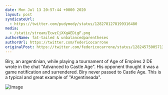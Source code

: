 ```yaml
---
date: Mon Jul 13 20:57:44 +0000 2020
layout: post
syndicateUrl:
  - https://twitter.com/pudymody/status/1282781278199316480
media:
  - /static/stream/EcwzCjXXgAEDigF.png
authorName: fat-tailed & unbalancedparentheses
authorUrl: https://twitter.com/federicocarrone
originalPost: https://twitter.com/federicocarrone/status/1282457500571316226
---
```

Biry, an argentinian, while playing a tournament of Age of Empires 2 DE wrote in the chat "Advanced to Castle Age". His opponent thought it was a game notification and surrendered. Biry never passed to Castle Age. This is a typical and great example of "Argentineada". 

![Image](/static/stream/EcwzCjXXgAEDigF.png)